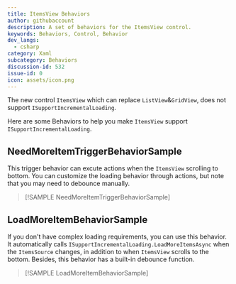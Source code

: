 ```yaml
---
title: ItemsView Behaviors
author: githubaccount
description: A set of behaviors for the ItemsView control.
keywords: Behaviors, Control, Behavior
dev_langs:
  - csharp
category: Xaml
subcategory: Behaviors
discussion-id: 532
issue-id: 0
icon: assets/icon.png
---
```

The new control `ItemsView` which can replace `ListView`&`GridView`, does not support `ISupportIncrementalLoading`.

Here are some Behaviors to help you make `ItemsView` support `ISupportIncrementalLoading`.

## NeedMoreItemTriggerBehaviorSample

This trigger behavior can excute actions when the `ItemsView` scrolling to bottom.
You can customize the loading behavior through actions, but note that you may need to debounce manually.

> [!SAMPLE NeedMoreItemTriggerBehaviorSample]

## LoadMoreItemBehaviorSample

If you don't have complex loading requirements, you can use this behavior.
It automatically calls `ISupportIncrementalLoading.LoadMoreItemsAsync` when the `ItemsSource` changes, in addition to when `ItemsView` scrolls to the bottom.
Besides, this behavior has a built-in debounce function.

> [!SAMPLE LoadMoreItemBehaviorSample]
